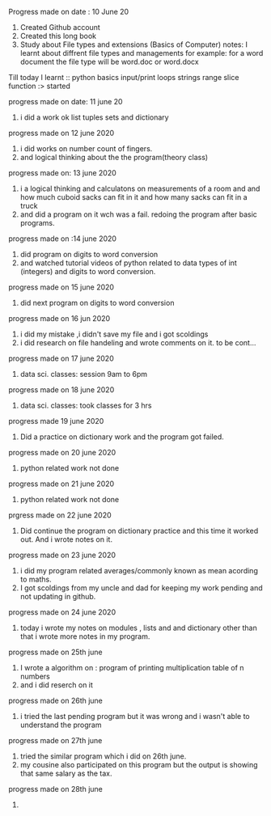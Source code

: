 Progress made on date : 10 June 20
1) Created Github account
2) Created this long book
3) Study about File types and extensions (Basics of Computer)
  notes:
        I learnt about diffrent file types and managements 
        for example: for a word document the file type will be 
        word.doc or word.docx  
            
Till today I learnt ::
        python basics
        input/print
        loops
        strings
        range
        slice
        function :> started
 
 
 
 
 progress made on date: 11 june 20
 1) i did a work ok list tuples sets and dictionary
 
 progress made on 12 june 2020
 1) i did works on number count of fingers.
 2) and logical thinking about the the program(theory class) 

progress made on: 13 june 2020
1) i a logical thinking and calculatons on measurements of a room and and how 
 much cuboid sacks can fit in it and how many sacks can fit 
 in a truck
2) and did a program on it wch was a fail.
 redoing the program after basic programs.
 
 progress made on :14 june 2020
 1) did program on digits to word conversion 
 2) and watched tutorial videos of python related to
  data types of int (integers) and digits to word conversion.
   
   progress made on 15 june 2020
  1) did next program on digits to word conversion
   
   progress made on 16 jun 2020
   1) i did my mistake ,i didn't
   save my file and i got scoldings
   2) i did research on file handeling and wrote 
    comments on it. to be cont...
    
   progress made on 17 june 2020
   1) data sci. classes: session 9am to 6pm 
   
   progress made on 18 june 2020
   1) data sci. classes: took classes for 3 hrs
    
   progress made 19 june 2020
   1) Did a practice on dictionary work and 
   the program got failed.
   
   progress made on 20 june 2020
   1) python related work not done 
   
   progress made on 21 june 2020
   1) python related work not done 
   
   prgress made on 22 june 2020
   1) Did continue the program on dictionary practice and
   this time it worked out. And i wrote notes on it.
   
   progress made on 23 june 2020
   1) i did my program related averages/commonly known as 
     mean acording to maths.
   2) I got scoldings from my uncle and dad for keeping
    my work pending and not updating in github.
  
   progress made on 24 june 2020 
   1) today i wrote my notes on modules , lists and
    and dictionary other than that i wrote more notes in my program.
    
   progress made on 25th june 
   1) I wrote a algorithm on : program
    of printing multiplication table of n numbers
   2) and i did reserch on it
   
   progress made on 26th june 
   1) i tried the last pending program 
   but it was wrong and i wasn't able to understand the program
    
   progress made on 27th june 
   1) tried the similar program which i did on 26th
   june.
   2) my cousine also participated on this program but 
   the output is showing that same salary as the tax.
   
   progress made on 28th june
      
   1)
   
   
   
   
   
   
   
   
   
   
    
